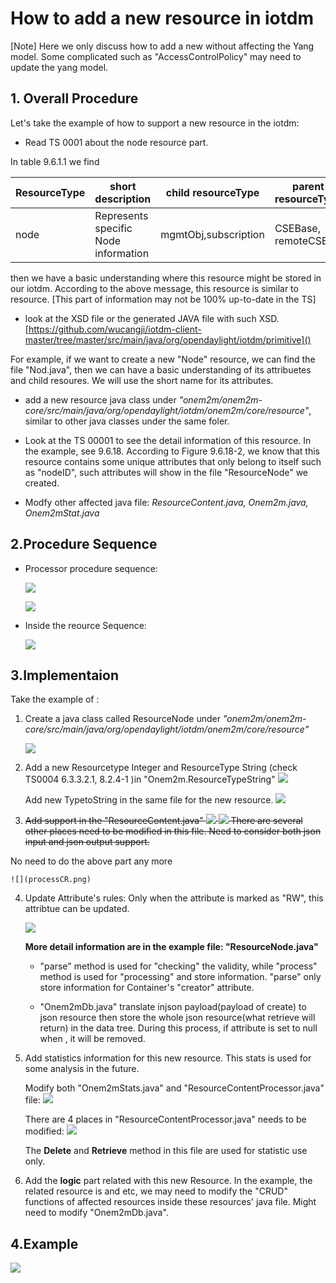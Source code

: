How to add a new resource in iotdm
============

[Note] Here we only discuss how to add a new <resource> without affecting the Yang model. Some complicated <resource> such as "AccessControlPolicy" may need to update the yang model.


## 1. Overall Procedure


Let's take the example of how to support a new <Node> resource in the iotdm:

* Read TS 0001 about the node resource part.

In table 9.6.1.1 we find

ResourceType | short description | child resourceType | parent resourceType
----- | --- | --- | ---- |
node	|  Represents specific Node information |  mgmtObj,subscription | CSEBase, remoteCSE

then we have a basic understanding where this <Node> resource might be stored in our iotdm. According to the above message, this <Node> resource is similar to <Container> resource. [This part of information may not be 100% up-to-date in the TS]


* look at the XSD file or the generated JAVA file with such XSD.
[https://github.com/wucangji/iotdm-client-master/tree/master/src/main/java/org/opendaylight/iotdm/primitive]()

For example, if we want to create a new "Node" resource, we can find the file "Nod.java", then we can have a basic understanding of its attribuetes and child resoures. We will use the short name for its attributes.

* add a new resource java class under *"onem2m/onem2m-core/src/main/java/org/opendaylight/iotdm/onem2m/core/resource"*, similar to other java classes under the same foler.

* Look at the TS 00001 to see the detail information of this resource. In the <Node> example, see 9.6.18. According to Figure 9.6.18-2, we know that this <Node> resource contains some unique attributes that only belong to itself such as "nodeID", such attributes will show in the file "ResourceNode" we created.

* Modfy other affected java file: *ResourceContent.java, Onem2m.java, Onem2mStat.java*

## 2.Procedure Sequence

* Processor procedure sequence:

	![](process_sequence.png)
	
	![](ProcessSequence2.png)

* Inside the reource Sequence:

	![](ProcessSequence3.png)

## 3.Implementaion
Take the example of <ResourceNode>:

1. Create a java class called ResourceNode under *"onem2m/onem2m-core/src/main/java/org/opendaylight/iotdm/onem2m/core/resource"*

	![](AddResource.png)

2. Add a new Resourcetype Integer and ResourceType String (check TS0004 6.3.3.2.1, 8.2.4-1 )in "Onem2m.ResourceTypeString"
![](AddResourceTypeInOnem2m.png)
	
	Add new TypetoString in the same file for the new resource.
![](addResourceTypeToString.png)

3. <s> Add support in the "ResourceContent.java" 
![](ResourceContentUpdate.png)
![](AddSupportInContent.png)
There are several other places need to be modified in this file.
Need to consider both json input and json output support.
</s>    
No need to do the above part any more

	![](processCR.png)
	
4. Update Attribute's rules:
		Only when the attribute is marked as "RW", this attribtue can be updated.
	
	![](RWcanbeUpdate.png)
	
	**More detail information are in the example file:
"ResourceNode.java"**

	* "parse" method is used for "checking" the validity, while "process" method is used for "processing" and store information. "parse" only store information for Container's "creator" attribute. 

	* "Onem2mDb.java" translate injson payload(payload of create) to json resource then store the whole json resource(what retrieve will return) in the data tree. During this process, if attribute is set to null when <Update>, it will be removed.

5. Add statistics information for this new resource. This stats is used for some analysis in the future.
	
	Modify both "Onem2mStats.java" and "ResourceContentProcessor.java" file:
	![](ModifyStats1.png)
	
	There are 4 places in "ResourceContentProcessor.java" needs to be modified:
	![](ModifyStats2.png)
	
	The **Delete** and **Retrieve** method in this file are used for statistic use only.  

7. Add the **logic** part related with this new Resource. In the <Node> example, the related resource is <CSEBase> and <RemoteCSE> etc, we may need to modify the "CRUD" functions of affected resources inside these resources' java file. Might need to modify "Onem2mDb.java".




## 4.Example

![](CreateExample.png)